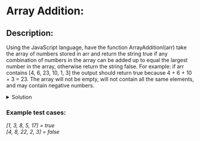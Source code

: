 # Array Addition: 

## Description:

Using the JavaScript language, have the function ArrayAdditionI(arr) take the array of numbers stored in arr and return the string true if any combination of numbers in the array can be added up to equal the largest number in the array, otherwise return the string false. For example: if arr contains [4, 6, 23, 10, 1, 3] the output should return true because 4 + 6 + 10 + 3 = 23. The array will not be empty, will not contain all the same elements, and may contain negative numbers.

<details>
<summary>Solution</summary>
<br>
<code>function ArrayAddition(arr) {
  const biggestNumber = arr.sort((a,b) => a - b)[arr.length-1];
  const restElements = arr.splice(0, arr.length - 1);
  <br>  
  return restElements.reduce((acc, item) => acc + item, 0) === biggestNumber;
}
<br><br>
console.log(ArrayAddition([1, 3, 8, 5, 17]));</code>
</details>

### Example test cases:


<i>[1, 3, 8, 5, 17] = true</i><br>
<i>[4, 8, 22, 2, 3] = false</i>
